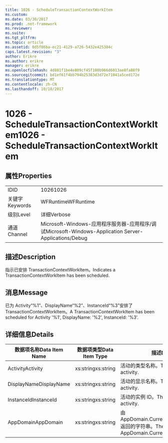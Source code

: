 ```yaml
---
title: 1026 - ScheduleTransactionContextWorkItem
ms.custom: 
ms.date: 03/30/2017
ms.prod: .net-framework
ms.reviewer: 
ms.suite: 
ms.tgt_pltfrm: 
ms.topic: article
ms.assetid: 0d5f86ba-ec21-4129-a726-5432e425384c
caps.latest.revision: "3"
author: Erikre
ms.author: erikre
manager: erikre
ms.openlocfilehash: 4d881f1be4e809cf45f100b966d6013ae8fa88f9
ms.sourcegitcommit: bd1ef61f4bb794b25383d3d72e71041a5ced172e
ms.translationtype: MT
ms.contentlocale: zh-CN
ms.lasthandoff: 10/18/2017
---
```

# <a name="1026---scheduletransactioncontextworkitem"></a><span data-ttu-id="a3d88-102">1026 - ScheduleTransactionContextWorkItem</span><span class="sxs-lookup"><span data-stu-id="a3d88-102">1026 - ScheduleTransactionContextWorkItem</span></span>
## <a name="properties"></a><span data-ttu-id="a3d88-103">属性</span><span class="sxs-lookup"><span data-stu-id="a3d88-103">Properties</span></span>  
  
|||  
|-|-|  
|<span data-ttu-id="a3d88-104">ID</span><span class="sxs-lookup"><span data-stu-id="a3d88-104">ID</span></span>|<span data-ttu-id="a3d88-105">1026</span><span class="sxs-lookup"><span data-stu-id="a3d88-105">1026</span></span>|  
|<span data-ttu-id="a3d88-106">关键字</span><span class="sxs-lookup"><span data-stu-id="a3d88-106">Keywords</span></span>|<span data-ttu-id="a3d88-107">WFRuntime</span><span class="sxs-lookup"><span data-stu-id="a3d88-107">WFRuntime</span></span>|  
|<span data-ttu-id="a3d88-108">级别</span><span class="sxs-lookup"><span data-stu-id="a3d88-108">Level</span></span>|<span data-ttu-id="a3d88-109">详细</span><span class="sxs-lookup"><span data-stu-id="a3d88-109">Verbose</span></span>|  
|<span data-ttu-id="a3d88-110">通道</span><span class="sxs-lookup"><span data-stu-id="a3d88-110">Channel</span></span>|<span data-ttu-id="a3d88-111">Microsoft-Windows-应用程序服务器-应用程序/调试</span><span class="sxs-lookup"><span data-stu-id="a3d88-111">Microsoft-Windows-Application Server-Applications/Debug</span></span>|  
  
## <a name="description"></a><span data-ttu-id="a3d88-112">描述</span><span class="sxs-lookup"><span data-stu-id="a3d88-112">Description</span></span>  
 <span data-ttu-id="a3d88-113">指示已安排 TransactionContextWorkItem。</span><span class="sxs-lookup"><span data-stu-id="a3d88-113">Indicates a TransactionContextWorkItem has been scheduled.</span></span>  
  
## <a name="message"></a><span data-ttu-id="a3d88-114">消息</span><span class="sxs-lookup"><span data-stu-id="a3d88-114">Message</span></span>  
 <span data-ttu-id="a3d88-115">已为 Activity“%1”、DisplayName“%2”、InstanceId“%3”安排了 TransactionContextWorkItem。</span><span class="sxs-lookup"><span data-stu-id="a3d88-115">A TransactionContextWorkItem has been scheduled for Activity '%1', DisplayName: '%2', InstanceId: '%3'.</span></span>  
  
## <a name="details"></a><span data-ttu-id="a3d88-116">详细信息</span><span class="sxs-lookup"><span data-stu-id="a3d88-116">Details</span></span>  
  
|<span data-ttu-id="a3d88-117">数据项名称</span><span class="sxs-lookup"><span data-stu-id="a3d88-117">Data Item Name</span></span>|<span data-ttu-id="a3d88-118">数据项类型</span><span class="sxs-lookup"><span data-stu-id="a3d88-118">Data Item Type</span></span>|<span data-ttu-id="a3d88-119">描述</span><span class="sxs-lookup"><span data-stu-id="a3d88-119">Description</span></span>|  
|--------------------|--------------------|-----------------|  
|<span data-ttu-id="a3d88-120">Activity</span><span class="sxs-lookup"><span data-stu-id="a3d88-120">Activity</span></span>|<span data-ttu-id="a3d88-121">xs:string</span><span class="sxs-lookup"><span data-stu-id="a3d88-121">xs:string</span></span>|<span data-ttu-id="a3d88-122">活动的类型名称。</span><span class="sxs-lookup"><span data-stu-id="a3d88-122">The type name of the activity.</span></span>|  
|<span data-ttu-id="a3d88-123">DisplayName</span><span class="sxs-lookup"><span data-stu-id="a3d88-123">DisplayName</span></span>|<span data-ttu-id="a3d88-124">xs:string</span><span class="sxs-lookup"><span data-stu-id="a3d88-124">xs:string</span></span>|<span data-ttu-id="a3d88-125">活动的显示名称。</span><span class="sxs-lookup"><span data-stu-id="a3d88-125">The display name of the activity.</span></span>|  
|<span data-ttu-id="a3d88-126">InstanceId</span><span class="sxs-lookup"><span data-stu-id="a3d88-126">InstanceId</span></span>|<span data-ttu-id="a3d88-127">xs:string</span><span class="sxs-lookup"><span data-stu-id="a3d88-127">xs:string</span></span>|<span data-ttu-id="a3d88-128">活动的实例 ID。</span><span class="sxs-lookup"><span data-stu-id="a3d88-128">The instance id of the activity.</span></span>|  
|<span data-ttu-id="a3d88-129">AppDomain</span><span class="sxs-lookup"><span data-stu-id="a3d88-129">AppDomain</span></span>|<span data-ttu-id="a3d88-130">xs:string</span><span class="sxs-lookup"><span data-stu-id="a3d88-130">xs:string</span></span>|<span data-ttu-id="a3d88-131">由 AppDomain.CurrentDomain.FriendlyName 返回的字符串。</span><span class="sxs-lookup"><span data-stu-id="a3d88-131">The string returned by AppDomain.CurrentDomain.FriendlyName.</span></span>|

